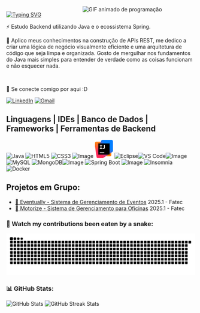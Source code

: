 
<img src="https://github.com/user-attachments/assets/5e90aa73-2682-4b8e-8f05-fd90d7d0c9c1" alt="GIF animado de programação" align="right" width="300" style="margin-left: 20px;">

[![Typing SVG](https://readme-typing-svg.demolab.com/?lines=Olá+!+Gabriella+aqui;Bem+Vindo+ao+meu+Github&size=30)](https://git.io/typing-svg)

⚡ Estudo Backend utilizando Java e o ecossistema Spring.

💪 Aplico meus conhecimentos na construção de APIs REST, me dedico a criar uma lógica de negócio visualmente eficiente e uma arquitetura de código que seja limpa e organizada. Gosto de mergulhar nos fundamentos do Java mais simples para entender de verdade como as coisas funcionam e não esquecer nada.

<br clear="both">

💬 Se conecte comigo por aqui :D

[![LinkedIn](https://img.shields.io/badge/LinkedIn-blue?style=for-the-badge&logo=linkedin)](https://www.linkedin.com/in/gabriellatccorrea/)  [![Gmail](https://img.shields.io/badge/Gmail-%23D14836?style=for-the-badge&logo=gmail&logoColor=white)](mailto:gabriellatccorrea@gmail.com)  

## Linguagens | IDEs | Banco de Dados | Frameworks | Ferramentas de Backend
<img src="https://img.icons8.com/color/48/000000/java-coffee-cup-logo.png" alt="Java"/> <img src="https://img.icons8.com/color/48/000000/html-5.png" alt="HTML5"/> <img src="https://img.icons8.com/color/48/000000/css3.png" alt="CSS3"/>
<img width="41" height="41" alt="Image" src="https://github.com/user-attachments/assets/893c6e1a-2189-4b12-9eca-11fd8aede6a3" /> <img src="https://raw.githubusercontent.com/JetBrains/logos/master/web/intellij-idea/intellij-idea.svg" width="48" height="48" alt="IntelliJ IDEA"/> <img src="https://cdn.jsdelivr.net/gh/devicons/devicon/icons/eclipse/eclipse-original.svg" width="48" height="48" alt="Eclipse"/><img src="https://img.icons8.com/color/48/000000/visual-studio-code-2019.png" alt="VS Code"/><img width="41" height="41" alt="Image" src="https://github.com/user-attachments/assets/893c6e1a-2189-4b12-9eca-11fd8aede6a3" /> <img src="https://cdn.jsdelivr.net/gh/devicons/devicon/icons/mysql/mysql-original.svg" width="48" height="48" alt="MySQL"/> <img src="https://img.icons8.com/color/48/000000/mongodb.png" alt="MongoDB"/><img width="41" height="41" alt="Image" src="https://github.com/user-attachments/assets/893c6e1a-2189-4b12-9eca-11fd8aede6a3" />  <img src="https://img.icons8.com/color/48/000000/spring-logo.png" alt="Spring Boot"/> <img width="41" height="41" alt="Image" src="https://github.com/user-attachments/assets/893c6e1a-2189-4b12-9eca-11fd8aede6a3" /> <img src="https://cdn.jsdelivr.net/gh/devicons/devicon/icons/insomnia/insomnia-original.svg" width="48" height="48" alt="Insomnia"/> <img src="https://cdn.jsdelivr.net/gh/devicons/devicon/icons/docker/docker-original.svg" width="48" height="48" alt="Docker"/>

## Projetos em Grupo:
- [📆 Eventually - Sistema de Gerenciamento de Eventos](https://github.com/gabriellatcc/Eventually)  2025.1 - Fatec
- [🚙 Motorize - Sistema de Gerenciamento para Oficinas](https://github.com/gabriellatcc/Motorize)  2025.1 -  Fatec


### 🐍 Watch my contributions been eaten by a snake:
![snake gif](https://github.com/gabriellatcc/gabriellatcc/blob/output/snake.svg)

### 📊 GitHub Stats:

<img src="https://github-readme-stats.vercel.app/api?username=gabriellatcc&theme=dark&hide_border=false&include_all_commits=false&count_private=false" alt="GitHub Stats" />  <img src="https://nirzak-streak-stats.vercel.app/?user=gabriellatcc&theme=dark&hide_border=false" alt="GitHub Streak Stats" />
